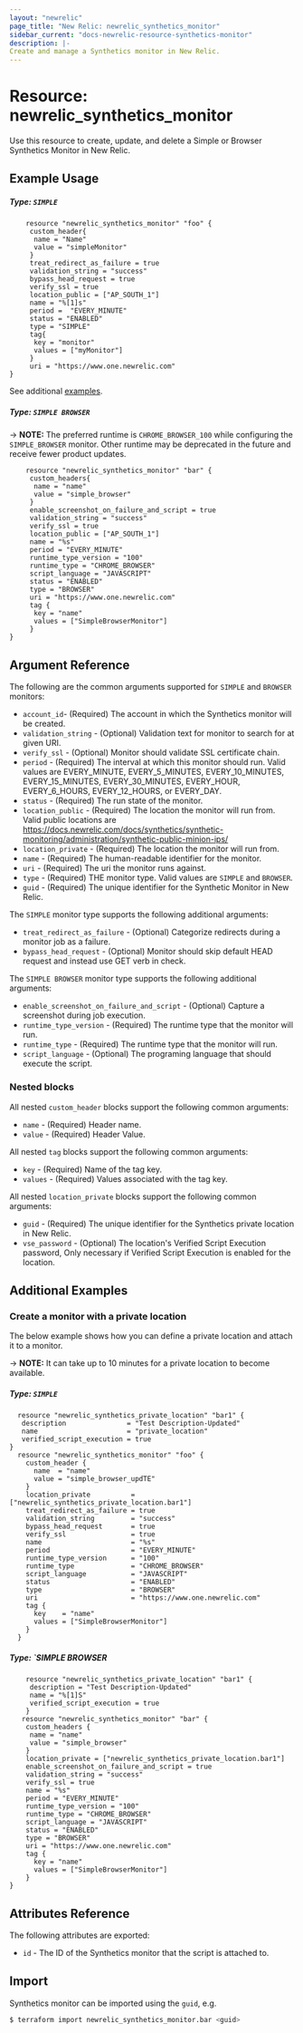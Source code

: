 ```yaml
---
layout: "newrelic"
page_title: "New Relic: newrelic_synthetics_monitor"
sidebar_current: "docs-newrelic-resource-synthetics-monitor"
description: |-
Create and manage a Synthetics monitor in New Relic.
---
```


# Resource: newrelic\_synthetics\_monitor

Use this resource to create, update, and delete a Simple or Browser Synthetics Monitor in New Relic.

## Example Usage

##### Type: `SIMPLE`

```hcl
    resource "newrelic_synthetics_monitor" "foo" {
     custom_header{
      name = "Name"
      value = "simpleMonitor"
     }
     treat_redirect_as_failure = true
     validation_string = "success"
     bypass_head_request = true
     verify_ssl = true
     location_public = ["AP_SOUTH_1"]
     name = "%[1]s"
     period =  "EVERY_MINUTE"
     status = "ENABLED"
     type = "SIMPLE"
     tag{
      key = "monitor"
      values = ["myMonitor"]
     }
     uri = "https://www.one.newrelic.com"
}
```
See additional [examples](#additional-examples).

##### Type: `SIMPLE BROWSER`

-> **NOTE:** The preferred runtime is `CHROME_BROWSER_100` while configuring the `SIMPLE_BROWSER` monitor. Other runtime may be deprecated in the future and receive fewer product updates.

```hcl
    resource "newrelic_synthetics_monitor" "bar" {
     custom_headers{
      name = "name"
      value	= "simple_browser"
     }
     enable_screenshot_on_failure_and_script = true
     validation_string = "success"
     verify_ssl = true
     location_public = ["AP_SOUTH_1"]
     name = "%s"
     period = "EVERY_MINUTE"
     runtime_type_version = "100"
     runtime_type = "CHROME_BROWSER"
     script_language = "JAVASCRIPT"
     status = "ENABLED"
     type = "BROWSER"
     uri = "https://www.one.newrelic.com"
     tag {
      key = "name"
      values = ["SimpleBrowserMonitor"]
     }
}
```

## Argument Reference

The following are the common arguments supported for `SIMPLE` and `BROWSER` monitors:

* `account_id`- (Required) The account in which the Synthetics monitor will be created.
* `validation_string` - (Optional) Validation text for monitor to search for at given URI.
* `verify_ssl` - (Optional) Monitor should validate SSL certificate chain.
* `period` - (Required) The interval at which this monitor should run. Valid values are EVERY_MINUTE, EVERY_5_MINUTES, EVERY_10_MINUTES, EVERY_15_MINUTES, EVERY_30_MINUTES, EVERY_HOUR, EVERY_6_HOURS, EVERY_12_HOURS, or EVERY_DAY.
* `status` - (Required) The run state of the monitor.
* `location_public` - (Required) The location the monitor will run from. Valid public locations are https://docs.newrelic.com/docs/synthetics/synthetic-monitoring/administration/synthetic-public-minion-ips/
* `location_private` - (Required) The location the monitor will run from.
* `name` - (Required) The human-readable identifier for the monitor.
* `uri` - (Required) The uri the monitor runs against.
* `type` - (Required) THE monitor type. Valid values are `SIMPLE` and `BROWSER`.
* `guid` - (Required) The unique identifier for the Synthetic Monitor in New Relic.

The `SIMPLE` monitor type supports the following additional arguments:

* `treat_redirect_as_failure` - (Optional) Categorize redirects during a monitor job as a failure.
* `bypass_head_request` - (Optional) Monitor should skip default HEAD request and instead use GET verb in check.

The `SIMPLE BROWSER` monitor type supports the following additional arguments:

* `enable_screenshot_on_failure_and_script` - (Optional) Capture a screenshot during job execution.
* `runtime_type_version` - (Required) The runtime type that the monitor will run.
* `runtime_type` - (Required) The runtime type that the monitor will run.
* `script_language` - (Optional) The programing language that should execute the script.

### Nested blocks

All nested `custom_header` blocks support the following common arguments:

* `name` - (Required) Header name.
* `value` - (Required) Header Value.

All nested `tag` blocks support the following common arguments:

* `key` - (Required) Name of the tag key.
* `values` - (Required) Values associated with the tag key.

All nested `location_private` blocks support the following common arguments:

* `guid` - (Required) The unique identifier for the Synthetics private location in New Relic.
* `vse_password` - (Optional) The location's Verified Script Execution password, Only necessary if Verified Script Execution is enabled for the location.

## Additional Examples

### Create a monitor with a private location

The below example shows how you can define a private location and attach it to a monitor.

-> **NOTE:** It can take up to 10 minutes for a private location to become available.

##### Type: `SIMPLE`

```hcl
  resource "newrelic_synthetics_private_location" "bar1" {
   description               = "Test Description-Updated"
   name                      = "private_location"
   verified_script_execution = true
}
  resource "newrelic_synthetics_monitor" "foo" {
    custom_header {
      name  = "name"
      value = "simple_browser_updTE"
    }
    location_private          = ["newrelic_synthetics_private_location.bar1"]
    treat_redirect_as_failure = true
    validation_string         = "success"
    bypass_head_request       = true
    verify_ssl                = true
    name                      = "%s"
    period                    = "EVERY_MINUTE"
    runtime_type_version      = "100"
    runtime_type              = "CHROME_BROWSER"
    script_language           = "JAVASCRIPT"
    status                    = "ENABLED"
    type                      = "BROWSER"
    uri                       = "https://www.one.newrelic.com"
    tag {
      key    = "name"
      values = ["SimpleBrowserMonitor"]
    }
  }
```
##### Type: `SIMPLE BROWSER

```hcl
    resource "newrelic_synthetics_private_location" "bar1" {
     description = "Test Description-Updated"
     name = "%[1]S"
     verified_script_execution = true
    }
   resource "newrelic_synthetics_monitor" "bar" {
    custom_headers {
     name = "name"
     value = "simple_browser"
    }
    location_private = ["newrelic_synthetics_private_location.bar1"]
    enable_screenshot_on_failure_and_script = true
    validation_string = "success"
    verify_ssl = true
    name = "%s"
    period = "EVERY_MINUTE"
    runtime_type_version = "100"
    runtime_type = "CHROME_BROWSER"
    script_language = "JAVASCRIPT"
    status = "ENABLED"
    type = "BROWSER"
    uri = "https://www.one.newrelic.com"
    tag {
      key = "name"
      values = ["SimpleBrowserMonitor"]
    } 
}
```

## Attributes Reference

The following attributes are exported:

* `id` - The ID of the Synthetics monitor that the script is attached to.

## Import

Synthetics monitor can be imported using the `guid`, e.g.

```bash
$ terraform import newrelic_synthetics_monitor.bar <guid>
```